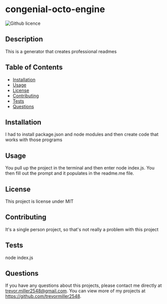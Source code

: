 # congenial-octo-engine
  ![Github licence](http://img.shields.io/badge/license-MIT-blue.svg)

  
  ## Description 
  This is a generator that creates professional readmes

  ## Table of Contents
  * [Installation](#installation)
  * [Usage](#usage)
  * [License](#license)
  * [Contributing](#contributing)
  * [Tests](#tests)
  * [Questions](#questions)
  
  ## Installation 
  I had to install package.json and node modules and then create code that works with those programs

  ## Usage 
  You pull up the project in the terminal and then enter node index.js. You then fill out the prompt and it populates in the readme.me file.

  ## License 
  This project is license under MIT

  ## Contributing 
  It's a single person project, so that's not really a problem with this project

  ## Tests
  node index.js

  ## Questions
  If you have any questions about this projects, please contact me directly at trevor.miller2548@gmail.com. You can view more of my projects at https://github.com/trevormiller2548.
